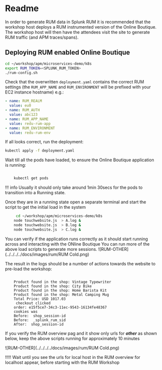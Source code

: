 # Readme

In order to generate RUM data in Splunk RUM it is recommended that the workshop host deploys a RUM instrumented version of the Online Boutique. The workshop host will then have the attendees visit the site to generate RUM traffic (and APM traces/spans).

## Deploying RUM enabled Online Boutique

```bash
cd ~/workshop/apm/microservices-demo/k8s
export RUM_TOKEN=<SPLUNK_RUM_TOKEN>
./rum-config.sh
```

Check that the overwritten `deployment.yaml` contains the correct RUM settings (the `RUM_APP_NAME` and `RUM_ENVIRONMENT` will be prefixed with your EC2 instance hostname) e.g.:

```yaml
- name: RUM_REALM
  value: eu0
- name: RUM_AUTH
  value: abc123
- name: RUM_APP_NAME
  value: redu-rum-app
- name: RUM_ENVIRONMENT
  value: redu-rum-env
```

If all looks correct, run the deployment:

```bash
kubectl apply -f deployment.yaml

```

Wait till all the pods have loaded, to ensure the Online Boutique application is running:

```bash

    kubectl get pods
```

!!! info
    Usually it should only take around 1min 30secs for the pods to transition into a Running state.

Once they are in a running state open a separate terminal  and start the script to get the initial load in the system


```bash
     cd ~/workshop/apm/microservices-demo/k8s
    node touchwebsite.js  > A.log &
    node touchwebsite.js  > B.log &
    node touchwebsite.js  > C.log & 
```
You can verify if the application runs correctly  as it should start running across and interacting with the ONline Boutique
You can run more of the above load scripts to generate more sessions.
![RUM-OTHER](../../../../docs/images/rum/RUM Cold.png)

The result  in the logs should be a number of actions towards the website to pre-load the workshop:

```text

    Product found in the shop: Vintage Typewriter
    Product found in the shop: City Bike
    Product found in the shop: Home Barista Kit
    Product found in the shop: Metal Camping Mug
    Total Price: USD 1017.03
     checkout clicked
    order: e15f5ce7-34c3-11ec-9543-16134fe48367
    cookies was
    Before:  shop_session-id
    Before:  _splunk_rum_sid
    After:  shop_session-id

```    
If you verify the RUM  overview pag and it show only urls for ***other*** as shown below,
keep the above scripts running for approximately 10 minutes 

![RUM-OTHER](../../../../docs/images/rum/RUM Cold.png)

 !!!!! 
Wait until you see the urls for local host in the RUM overview for localhost appear,  before starting with the RUM Workshop
